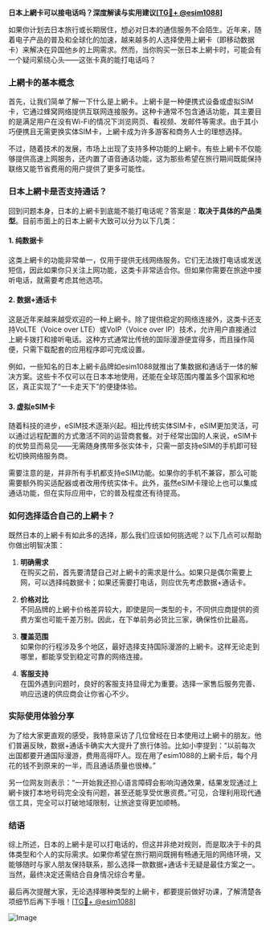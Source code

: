 **日本上網卡可以接电话吗？深度解读与实用建议[[TG💪+ @esim1088](https://t.me/s/esim1088)]**

如果你计划去日本旅行或长期居住，想必对日本的通信服务不会陌生。近年来，随着电子产品的普及和全球化的加速，越来越多的人选择使用上網卡（即移动数据卡）来解决在异国他乡的上网需求。然而，当你购买一张日本上網卡时，可能会有一个疑问萦绕心头——这张卡真的能打电话吗？

### 上網卡的基本概念

首先，让我们简单了解一下什么是上網卡。上網卡是一种便携式设备或虚拟SIM卡，它通过蜂窝网络提供互联网连接服务。这种卡通常不包含通话功能，其主要目的是满足用户在没有Wi-Fi的情况下浏览网页、看视频、发邮件等需求。由于其小巧便携且无需更换实体SIM卡，上網卡成为许多游客和商务人士的理想选择。

不过，随着技术的发展，市场上出现了支持多种功能的上網卡。有些上網卡不仅能够提供高速上网服务，还内置了语音通话功能，这为那些希望在旅行期间既能保持联络又能节省费用的用户提供了更多可能性。

### 日本上網卡是否支持通话？

回到问题本身，日本的上網卡到底能不能打电话呢？答案是：**取决于具体的产品类型**。目前市面上的日本上網卡大致可以分为以下几类：

#### 1. 纯数据卡
这类上網卡的功能非常单一，仅用于提供无线网络服务。它们无法拨打电话或发送短信，因此如果你只关注上网功能，这类卡非常适合你。但如果你需要在旅途中接听电话，就需要考虑其他选项。

#### 2. 数据+通话卡
这是近年来越来越受欢迎的一种上網卡。除了提供稳定的网络连接外，这类卡还支持VoLTE（Voice over LTE）或VoIP（Voice over IP）技术，允许用户直接通过上網卡拨打和接听电话。这种方式通常比传统的国际漫游便宜得多，而且操作简便，只需下载配套的应用程序即可完成设置。

例如，一些知名的日本上網卡品牌如esim1088就推出了集数据和通话于一体的解决方案。这些卡不仅可以在日本本地使用，还能在全球范围内覆盖多个国家和地区，真正实现了“一卡走天下”的便捷体验。

#### 3. 虚拟eSIM卡
随着科技的进步，eSIM技术逐渐兴起。相比传统实体SIM卡，eSIM更加灵活，可以通过远程配置的方式激活不同的运营商套餐。对于经常出国的人来说，eSIM卡的优势显而易见——无需随身携带多张实体卡，只需一部支持eSIM的手机即可轻松切换网络服务商。

需要注意的是，并非所有手机都支持eSIM功能。如果你的手机不兼容，那么可能需要额外购买适配器或者改用传统实体卡。此外，虽然eSIM卡理论上也可以集成通话功能，但在实际应用中，它的普及程度还有待提高。

### 如何选择适合自己的上網卡？

既然日本的上網卡有如此多的选择，那么我们应该如何挑选呢？以下几点可以帮助你做出明智决策：

1. **明确需求**  
   在购买之前，首先要清楚自己对上網卡的需求是什么。如果只是偶尔需要上网，可以选择纯数据卡；如果还需要打电话，则应优先考虑数据+通话卡。

2. **价格对比**  
   不同品牌的上網卡价格差异较大，即使是同一类型的卡，不同供应商提供的资费方案也可能千差万别。因此，在下单前务必货比三家，确保性价比最高。

3. **覆盖范围**  
   如果你的行程涉及多个地区，最好选择支持国际漫游的上網卡。这样无论走到哪里，都能享受到稳定可靠的网络连接。

4. **客服支持**  
   在国外遇到问题时，良好的客服支持显得尤为重要。选择一家售后服务完善、响应迅速的供应商会让你省心不少。

### 实际使用体验分享

为了给大家更直观的感受，我特意采访了几位曾经在日本使用过上網卡的朋友。他们普遍反映，数据+通话卡确实大大提升了旅行体验。比如小李提到：“以前每次出国都要开通国际漫游，费用高得吓人。现在用了esim1088的上網卡后，每个月花的钱不到原来的一半，而且通话质量也很棒。”

另一位网友则表示：“一开始我还担心语言障碍会影响沟通效果，结果发现通过上網卡拨打本地号码完全没有问题，甚至还能享受优惠资费。”可见，合理利用现代通信工具，完全可以打破地域限制，让旅途变得更加顺畅。

### 结语

综上所述，日本的上網卡是可以打电话的，但这并非绝对规则，而是取决于卡的具体类型和个人的实际需求。如果你希望在旅行期间既拥有畅通无阻的网络环境，又能够随时与家人朋友保持联系，那么选择一款数据+通话卡无疑是最佳方案之一。当然，最终决定还需结合自身情况综合考量。

最后再次提醒大家，无论选择哪种类型的上網卡，都要提前做好功课，了解清楚各项细节后再下手哦！[[TG💪+ @esim1088](https://t.me/s/esim1088)]  

![Image](https://i.postimg.cc/4NQfJmqS/Snipaste-2025-05-13-00-14-12.png)